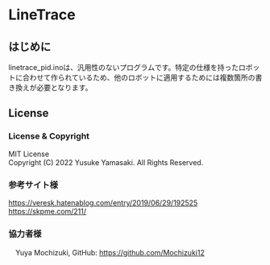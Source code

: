 # LineTrace
## はじめに
linetrace_pid.inoは、汎用性のないプログラムです。特定の仕様を持ったロボットに合わせて作られているため、他のロボットに適用するためには複数箇所の書き換えが必要となります。

## License
### License & Copyright
  MIT License  
  Copyright (C) 2022 Yusuke Yamasaki. All Rights Reserved.
### 参考サイト様
  https://veresk.hatenablog.com/entry/2019/06/29/192525  
  https://skpme.com/211/
### 協力者様
　Yuya Mochizuki, GitHub: https://github.com/Mochizuki12
